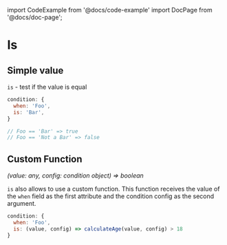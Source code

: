import CodeExample from '@docs/code-example'
import DocPage from '@docs/doc-page';

<DocPage>

# Is

## Simple value

`is` - test if the value is equal

```jsx
condition: {
  when: 'Foo',
  is: 'Bar',
}

// Foo == 'Bar' => true
// Foo == 'Not a Bar' => false
```

<CodeExample source="components/conditions/is" mode="preview" />

## Custom Function

*(value: any, config: condition object) => boolean*

`is` also allows to use a custom function. This function receives the value of the `when` field as the first attribute and the condition config as the second argument.

```jsx
condition: {
  when: 'Foo',
  is: (value, config) => calculateAge(value, config) > 18
}
```

<CodeExample source="components/conditions/is-function" mode="preview" />

</DocPage>
